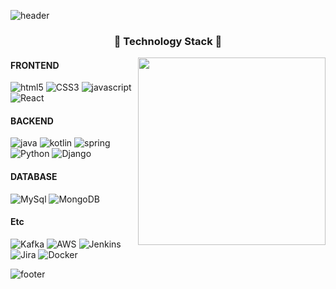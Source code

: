 ![header](https://capsule-render.vercel.app/api?&type=waving&color=gradient&customColorList=1,6&height=230&animation=twinkling&fontAlignY=32&text=Hi%20there&desc=I%20am%20Seohyun%20Lee&descAlignY=53)

<!-- <h1 align="center">Hi there 👋</h1> -->
<h3 align="center">🤖 Technology Stack 🤖</h3>

<img align="right" src="https://user-images.githubusercontent.com/67419004/102719141-a2df5000-432f-11eb-8b7a-660f6f332cca.gif" width="300 " height="300" />

<h4>FRONTEND</h4>
<p>
  <img alt="html5" src="https://img.shields.io/badge/-HTML5-E34F26?logo=html5&logoColor=white" />
  <img alt="CSS3" src="https://img.shields.io/badge/-CSS3-1572B6?logo=CSS3&logoColor=white">
  <img alt="javascript" src="https://img.shields.io/badge/-JavaScript-F0DB4F?logo=javascript&logoColor=white" />
<!--   <img alt="jQuery" src="https://img.shields.io/badge/jquery%20-%230769AD.svg?&logo=jquery&logoColor=white"/> -->
<!--   <img alt="Bootstrap" src="https://img.shields.io/badge/bootstrap-%23563D7C.svg?logo=bootstrap&logoColor=white"/> -->
  <img alt="React" src="https://img.shields.io/badge/-React-45b8d8?logo=react&logoColor=white" />
</p>

<h4>BACKEND</h4>
<p>
  <img alt="java" src="https://img.shields.io/badge/Java-%23ED8B00.svg?&logo=java&logoColor=white"/>
  <img alt="kotlin" src="https://img.shields.io/badge/Kotlin-7F53FF.svg?&logo=kotlin&logoColor=white"/>
<!--   <img alt="spring" src="https://img.shields.io/badge/Spring%20-%236DB33F.svg?&logo=spring&logoColor=white"/> -->
    <img alt="spring" src="https://img.shields.io/badge/SpringBoot%20-%236DB33F.svg?&logo=springboot&logoColor=white"/>
  <img alt="Python" src="https://img.shields.io/badge/-Python-306998?logo=python&logoColor=white" />
  <img alt="Django" src="https://img.shields.io/badge/-Django-092e20?logo=django&logoColor=white" />
</p>
 
<h4>DATABASE</h4>
<p>
<!--   <img alt="Postgresql" src="https://img.shields.io/badge/-postgresql-4479A1?logo=postgresql&logoColor=white"> -->
<!--   <img alt="oracle" src ="https://img.shields.io/badge/Oracle%20-%23F00000.svg?&logo=oracle&logoColor=white" /> -->
  <img alt="MySql" src="https://img.shields.io/badge/MySql-4479A1.svg?&logo=mysql&logoColor=white"/>
  <img alt="MongoDB" src="https://img.shields.io/badge/MongoDB-%234ea94b.svg?logo=mongodb&logoColor=white" />
</p>
 
<h4>Etc</h4>
<p>
  <img alt="Kafka" src="https://img.shields.io/badge/Apache_Kafka-efefef?style=flat&logo=apachekafka&logoColor=black"/>
  <img alt="AWS" src="https://img.shields.io/badge/Amazon_AWS-232F3E?style=flat&logo=Amazon-AWS&logoColor=white"/>
  <img alt="Jenkins" src="https://img.shields.io/badge/Jenkins-D24939?style=flat&logo=Jenkins&logoColor=white"/>
  <img alt="Jira" src="https://img.shields.io/badge/Jira_Software-0052CC?style=flat&logo=Jira-Software&logoColor=white"/>
  <img alt="Docker" src="https://img.shields.io/badge/-Docker-46a2f1?logo=docker&logoColor=white" />
<!--   <img alt="git" src="https://img.shields.io/badge/-Git-F05032?logo=git&logoColor=white" /> -->
</p>

<!-- <img alt="TypeScript" src="https://img.shields.io/badge/typescript%20-%23007ACC.svg?&logo=typescript&logoColor=white"/> -->

![footer](https://capsule-render.vercel.app/api?&section=footer&type=waving&color=gradient&customColorList=1,6&reversal=true&height=100)
